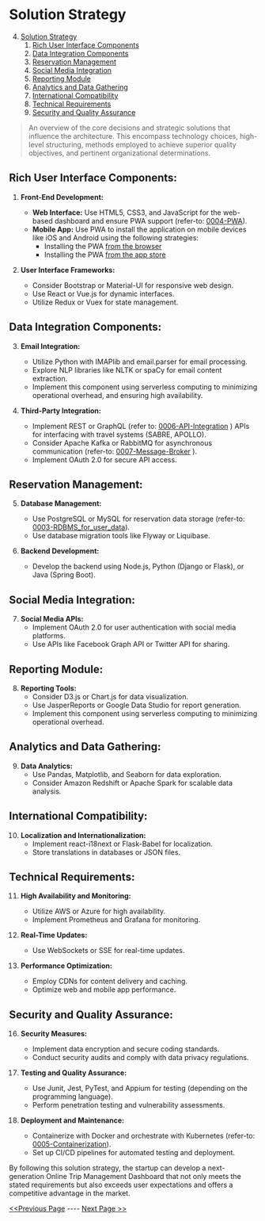 # Solution Strategy
4. [Solution Strategy](#solution-strategy)
    1. [Rich User Interface Components](#rich-user-interface-components)
    2. [Data Integration Components](#data-integration-components)
    3. [Reservation Management](#reservation-management)
    4. [Social Media Integration](#social-media-integration)
    5. [Reporting Module](#reporting-module)
    6. [Analytics and Data Gathering](#analytics-and-data-gathering)
    7. [International Compatibility](#international-compatibility)
    8. [Technical Requirements](#technical-requirements)
    9. [Security and Quality Assurance](#security-and-quality-assurance)

> An overview of the core decisions and strategic solutions that influence the architecture. This encompass technology choices, high-level structuring, methods employed to achieve superior quality objectives, and pertinent organizational determinations.

## Rich User Interface Components:

1. **Front-End Development:**
    - **Web Interface:** Use HTML5, CSS3, and JavaScript for the web-based dashboard and ensure PWA support (refer-to: [0004-PWA](../ADRs/0004-PWA.md)).
    - **Mobile App:** Use PWA to install the application on mobile devices like iOS and Android using the following strategies:
      - Installing the PWA [from the browser](https://web.dev/customize-install/)
      - Installing the PWA [from the app store](https://developer.chrome.com/docs/android/trusted-web-activity/)

2. **User Interface Frameworks:**
    - Consider Bootstrap or Material-UI for responsive web design.
    - Use React or Vue.js for dynamic interfaces.
    - Utilize Redux or Vuex for state management.

## Data Integration Components:

3. **Email Integration:**
    - Utilize Python with IMAPlib and email.parser for email processing.
    - Explore NLP libraries like NLTK or spaCy for email content extraction.
    - Implement this component using serverless computing to minimizing operational overhead, and ensuring high availability.  

4. **Third-Party Integration:**
    - Implement REST or GraphQL (refer to: [0006-API-Integration](../ADRs/0006-API-Integration.md) ) APIs for interfacing with travel systems (SABRE, APOLLO).
    - Consider Apache Kafka or RabbitMQ for asynchronous communication (refer-to: [0007-Message-Broker](../ADRs/0007-Message-Broker.md) ).
    - Implement OAuth 2.0 for secure API access.

## Reservation Management:

5. **Database Management:**
    - Use PostgreSQL or MySQL for reservation data storage (refer-to: [0003-RDBMS_for_user_data](../ADRs/0003-RDBMS_for_user_data.md)).
    - Use database migration tools like Flyway or Liquibase.

6. **Backend Development:**
    - Develop the backend using Node.js, Python (Django or Flask), or Java (Spring Boot).

## Social Media Integration:

7. **Social Media APIs:**
    - Implement OAuth 2.0 for user authentication with social media platforms.
    - Use APIs like Facebook Graph API or Twitter API for sharing.

## Reporting Module:

8. **Reporting Tools:**
    - Consider D3.js or Chart.js for data visualization.
    - Use JasperReports or Google Data Studio for report generation.
    - Implement this component using serverless computing to minimizing operational overhead.

## Analytics and Data Gathering:
9. **Data Analytics:**
    - Use Pandas, Matplotlib, and Seaborn for data exploration.
    - Consider Amazon Redshift or Apache Spark for scalable data analysis.

## International Compatibility:

10. **Localization and Internationalization:**
    - Implement react-i18next or Flask-Babel for localization.
    - Store translations in databases or JSON files.

## Technical Requirements:

11. **High Availability and Monitoring:**
    - Utilize AWS or Azure for high availability.
    - Implement Prometheus and Grafana for monitoring.

12. **Real-Time Updates:**
    - Use WebSockets or SSE for real-time updates.

13. **Performance Optimization:**
    - Employ CDNs for content delivery and caching.
    - Optimize web and mobile app performance.

## Security and Quality Assurance:

16. **Security Measures:**
    - Implement data encryption and secure coding standards.
    - Conduct security audits and comply with data privacy regulations.

17. **Testing and Quality Assurance:**
    - Use Junit, Jest, PyTest, and Appium for testing (depending on the programming language).
    - Perform penetration testing and vulnerability assessments.

18. **Deployment and Maintenance:**
    - Containerize with Docker and orchestrate with Kubernetes (refer-to: [0005-Containerization](../ADRs/0005-Containerization.md)).
    - Set up CI/CD pipelines for automated testing and deployment.

By following this solution strategy, the startup can develop a next-generation Online Trip Management Dashboard that not only meets the stated requirements but also exceeds user expectations and offers a competitive advantage in the market.

[<<Previous Page](./03_Context.md) ---- [Next Page >>](./05_Architectural_Quanta.md)
